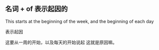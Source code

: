 ## 名词 + of  表示起因的

This starts at the beginning of the week, and the beginning of each day

表示起因

这要从一周的开始，以及每天的开始说起 这就是原因嘛。

